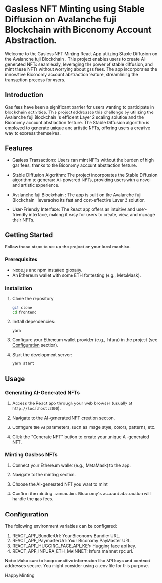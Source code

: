 # Gasless NFT Minting using Stable Diffusion on Avalanche fuji Blockchain with Biconomy Account Abstraction.

Welcome to the Gasless NFT Minting React App utilizing Stable Diffusion on the Avalanche fuji Blockchain . This project enables users to create AI-generated NFTs seamlessly, leveraging the power of stable diffusion, and mint these NFTs without worrying about gas fees. The app incorporates the innovative Biconomy account abstraction feature, streamlining the transaction process for users.

## Introduction

Gas fees have been a significant barrier for users wanting to participate in blockchain activities. This project addresses this challenge by utilizing the Avalanche fuji Blockchain 's efficient Layer 2 scaling solution and the Biconomy account abstraction feature. The Stable Diffusion algorithm is employed to generate unique and artistic NFTs, offering users a creative way to express themselves.

## Features

- Gasless Transactions: Users can mint NFTs without the burden of high gas fees, thanks to the Biconomy account abstraction feature.

- Stable Diffusion Algorithm: The project incorporates the Stable Diffusion algorithm to generate AI-powered NFTs, providing users with a novel and artistic experience.

- Avalanche fuji Blockchain : The app is built on the Avalanche fuji Blockchain , leveraging its fast and cost-effective Layer 2 solution.

- User-Friendly Interface: The React app offers an intuitive and user-friendly interface, making it easy for users to create, view, and manage their NFTs.

## Getting Started

Follow these steps to set up the project on your local machine.

### Prerequisites

- Node.js and npm installed globally.
- An Ethereum wallet with some ETH for testing (e.g., MetaMask).

### Installation

1. Clone the repository:

   ```bash
   git clone 
   cd frontend
   ```

2. Install dependencies:

   ```bash
   yarn
   ```

3. Configure your Ethereum wallet provider (e.g., Infura) in the project (see [Configuration](#configuration) section).

4. Start the development server:

   ```bash
   yarn start
   ```

## Usage

### Generating AI-Generated NFTs

1. Access the React app through your web browser (usually at `http://localhost:3000`).

2. Navigate to the AI-generated NFT creation section.

3. Configure the AI parameters, such as image style, colors, patterns, etc.

4. Click the "Generate NFT" button to create your unique AI-generated NFT.

### Minting Gasless NFTs

1. Connect your Ethereum wallet (e.g., MetaMask) to the app.

2. Navigate to the minting section.

3. Choose the AI-generated NFT you want to mint.

4. Confirm the minting transaction. Biconomy's account abstraction will handle the gas fees.

## Configuration

The following environment variables can be configured:

1. REACT_APP_BundlerUrl: Your Biconomy Bundler URL.
2. REACT_APP_PaymasterUrl: Your Biconomy PayMaster URL.
3. REACT_APP_HUGGING_FACE_API_KEY: Hugging face api key.
4. REACT_APP_INFURA_ETH_MAINNET: Infura mainnet rpc url.

Note: Make sure to keep sensitive information like API keys and contract addresses secure. You might consider using a .env file for this purpose.


Happy Minting !
